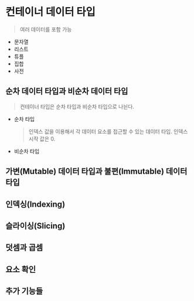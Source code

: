 # 컨테이너 데이터 타입
> 여러 데이터를 포함 가능
* 문자열
* 리스트
* 튜플
* 집합
* 사전
## 순차 데이터 타입과 비순차 데이터 타입
> 컨테이너 타입은 순차 타입과 비순차 타입으로 나뉜다.
* 순차 타입
    > 인덱스 값을 이용해서 각 데이터 요소를 접근할 수 있는 데이터 타입. 인덱스 시작 값은 0.
* 비순차 타입
## 가변(Mutable) 데이터 타입과 불편(Immutable) 데이터 타입
## 인덱싱(Indexing)
## 슬라이싱(Slicing)
## 덧셈과 곱셈
## 요소 확인
## 추가 기능들
